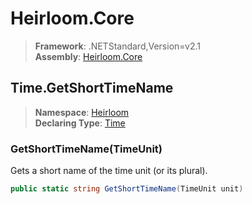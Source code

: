 # Heirloom.Core

> **Framework**: .NETStandard,Version=v2.1  
> **Assembly**: [Heirloom.Core][0]  

## Time.GetShortTimeName

> **Namespace**: [Heirloom][0]  
> **Declaring Type**: [Time][1]  

### GetShortTimeName(TimeUnit)

Gets a short name of the time unit (or its plural).

```cs
public static string GetShortTimeName(TimeUnit unit)
```

[0]: ../../../Heirloom.Core.md
[1]: ../Time.md
